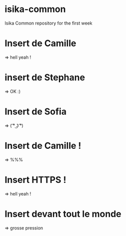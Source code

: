 # isika-common
Isika Common repository for the first week 


# Insert de Camille
=> hell yeah !

# insert de Stephane
=> OK :) 


# Insert de Sofia
=> ( ͡° ͜ʖ ͡°)

# Insert de Camille !
=> %%%

# Insert HTTPS !
=> hell yeah !

# Insert devant tout le monde
=> grosse pression

#